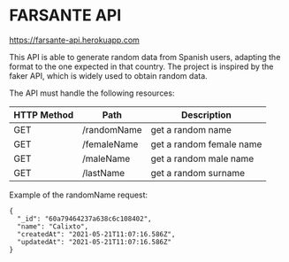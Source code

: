 # FARSANTE API

https://farsante-api.herokuapp.com

This API is able to generate random data from Spanish users, adapting the format to the one expected in that country.
The project is inspired by the faker API, which is widely used to obtain random data.

The API must handle the following resources:



| HTTP Method |     Path     |        Description        |
| ----------- | ------------ | ------------------------- |
| GET         | /randomName  | get a random name         |
| GET         | /femaleName  | get a random female name  |
| GET         | /maleName    | get a random male name    |
| GET         | /lastName    | get a random surname      |


Example of the randomName request:

```
{
  "_id": "60a79464237a638c6c108402",
  "name": "Calixto",
  "createdAt": "2021-05-21T11:07:16.586Z",
  "updatedAt": "2021-05-21T11:07:16.586Z"
}
